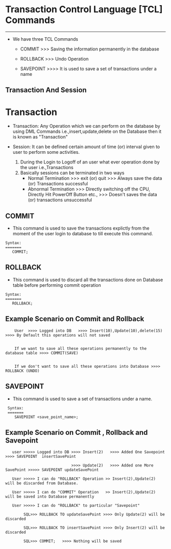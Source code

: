# Transaction Control Language [TCL] Commands
------------




* We have three TCL Commands 

	* COMMIT >>> Saving the information permanently in the database

	* ROLLBACK >>> Undo Operation

	* SAVEPOINT >>>> It is used to save a set of transactions under a name



## Transaction And Session
Transaction
===========
* Transaction: Any Operation which we can perform on the database by using DML Commands i.e.,insert,update,delete on the Database then 
  it is known as "Transaction"

* Session: It can be defined certain amount of time (or) interval given to user to perform some activities.
	1. During the Login to Logoff of an user what ever operation done by the user i.e.,Transactions
	2. Basically sessions can be terminated in two ways
		* Normal Termination   >>> exit (or) quit   >>> Always save the data (or) Transactions successful
		* Abnormal Termination >>> Directly switching off the CPU, Directly Hit PowerOff Button etc., >>> Doesn't saves the data (or) transactions unsuccessful



## COMMIT

* This command is used to save the transactions explictly from the moment of the user login to database to till execute this command.

```
Syntax:
=======
   COMMIT;
```


## ROLLBACK

* This command is used to discard all the transactions done on Database table before performing commit operation

```
Syntax:
=======
   ROLLBACK;
```

## Example Scenario on Commit and Rollback


```
    User  >>>> Logged into DB   >>>> Insert(10),Update(10),delete(15) >>>> By Default this operations will not saved


    If we want to save all these operations permanently to the database table >>>> COMMIT(SAVE)

 
    If we don't want to save all these operations into Database >>>> ROLLBACK (UNDO)
```


## SAVEPOINT

* This command is used to save a set of transactions under a name.

```
 Syntax:
 =======
    SAVEPOINT <save_point_name>;
```


## Example Scenario on Commit , Rollback and Savepoint

```
   user >>>>> Logged into DB >>>> Insert(2)   >>>> Added One Savepoint      >>>> SAVEPOINT  insertSavePoint

                             >>>> Update(2)   >>>> Added one More SavePoint >>>>> SAVEPOINT updateSavePoint

   User >>>>> I can do "ROLLBACK" Operation >> Insert(2),Update(2) will be discarded from Database.

   User >>>>> I can do "COMMIT" Operation   >> Insert(2),Update(2) will be saved into Database permanently

   User >>>>> I can do "ROLLBACK" to particular "Savepoint" 
 
        SQL>>> ROLLBACK TO updateSavePoint >>>> Only Update(2) will be discarded

        SQL>>> ROLLBACK TO insertSavePoint >>>> Only Insert(2) will be discarded

        SQL>>> COMMIT;   >>>> Nothing will be saved
```